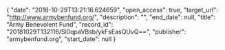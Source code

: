 {
  "date": "2018-10-29T13:21:16.624659", 
  "open_access": true, 
  "target_url": "http://www.armybenfund.org/", 
  "description": "", 
  "end_date": null, 
  "title": "Army Benevolent Fund", 
  "record_id": "20181029T132116/Sl0qpaVBsb/ykFsEasQUvQ==", 
  "publisher": "armybenfund.org", 
  "start_date": null
}

